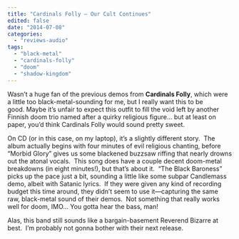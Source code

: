 ```yaml
---
title: "Cardinals Folly – Our Cult Continues"
edited: false
date: "2014-07-08"
categories:
  - "reviews-audio"
tags:
  - "black-metal"
  - "cardinals-folly"
  - "doom"
  - "shadow-kingdom"
---
```


Wasn’t a huge fan of the previous demos from **Cardinals Folly**, which were a little too black-metal-sounding for me, but I really want this to be good. Maybe it’s unfair to expect this outfit to fill the void left by another Finnish doom trio named after a quirky religious figure… but at least on paper, you’d think Cardinals Folly would sound pretty sweet.

On CD (or in this case, on my laptop), it’s a slightly different story.  The album actually begins with four minutes of evil religious chanting, before “Morbid Glory” gives us some blackened buzzsaw riffing that nearly drowns out the atonal vocals.  This song does have a couple decent doom-metal breakdowns (in eight minutes!), but that’s about it.  “The Black Baroness” picks up the pace just a bit, sounding a little like some subpar Candlemass demo, albeit with Satanic lyrics.  If they were given any kind of recording budget this time around, they didn’t seem to use it—capturing the same raw, black-metal sound of their demos.  Not something that really works well for doom, IMO… You gotta hear the bass, man!

Alas, this band still sounds like a bargain-basement Reverend Bizarre at best.  I’m probably not gonna bother with their next release.
